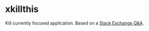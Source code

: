 xkillthis
=========

Kill currently focused application. Based on a [Stack Exchange Q&A](http://unix.stackexchange.com/q/77384/3645).
